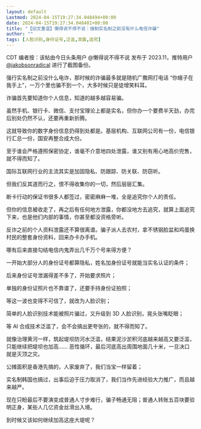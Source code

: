 ```yaml
---
layout: default
Lastmod: 2024-04-15T19:27:34.048494+00:00
date: 2024-04-15T19:27:34.048401+00:00
title: "【旧文重温】懒得说不得不说｜强制实名制之前没有什么电信诈骗"
author: ""
tags: [人脸识别,身份证号,泛滥,泄露,追究]
---
```


CDT 编者按：该帖由今日头条用户 @懒得说不得不说 发布于 2023.11，推特用户 [@jakobsonradical](https://x.com/jakobsonradical/status/1778931095796592821) 进行了截图备份。

强行实名制之前没什么电诈，那时候的诈骗最多就是随机广撒网打电话 “你蛾子在我手上”，一万个里也骗不到一个，大多时候只是徒增笑料耳。

诈骗首先要知道你个人信息，知道的越多越容易骗。

虽然手机、银行卡、微信、支付宝理论上都是实名，但你办一个要费半天劲，办完后别处仍然不认，还要再重新折腾。

这就导致你的数字身份信息扔得到处都是。基层机构、互联网公司有一份，电信银行汇总一份，国安再整合成大份。

至于谁会严格遵照保密协定，谁毫不介意地四处泄露，谁又别有用心地高价兜售，就不得而知了。

国际互联网行业的主流其实是加固隐私、防跟踪、防关联、防窃听。

但我们反其道而行之，恨不得收集你的一切，然后层层汇集。

断卡行动的保证书很多人都签过，密密麻麻一堆，全是追究你个人的责任。

但你的信息被收走了，再之后有任何地方泄露，你都没地方去追究，就算上面追究下来，也是他们内部的事情，你甚至都没资格旁听。

反诈之前的个人资料泄露还不算很离谱。骗子派人去农村，拿不锈钢脸盆和鸡蛋换村民的整套身份资料，回来办卡办手机。

哪有后来直接勾结电信内鬼弄出几千万个号来得方便？

一开始大部分人的身份证号都算隐私，姓名加身份证号就能当实名认证的条件；

后来身份证号泄漏得差不多了，开始要求照片；

单独的身份证照片也不靠谱了，还要手持身份证拍照；

等这一波也变得不可信了，就改为人脸识别；

简单的人脸识别技术能被照片骗过，又升级到 3D 人脸识别，晃头张嘴眨眼；

等 AI 合成技术泛滥了，会不会搞出更夸张的，就不得而知了。

就像治理黄河一样，筑起堤坝防河水泛滥，结果泥沙淤积河底越来越高又要泛滥，只能继续把堤坝也加高…… 恶性循环，最后河底高出周围地面几十米，一旦决口就是灭顶之灾。

公摊面积是香港先搞的，人家废弃了，我们当宝一样留着；

实名制韩国也搞过，出事后迫于压力取消了，我们当作先进经验大力推广，而且越来越严。

现在只盼最后不要演变成普通人寸步难行，骗子畅通无阻；普通人转账五百块要验明正身，某些人几亿资金丝滑出入境。

到时候又该如何继续加高这座大堤呢？


